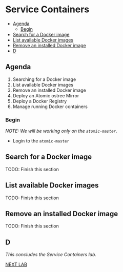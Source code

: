 # Service Containers

<!-- MarkdownTOC depth=4 autolink=true bracket=round -->

- [Agenda](#agenda)
  - [Begin](#begin)
- [Search for a Docker image](#search-for-a-docker-image)
- [List available Docker images](#list-available-docker-images)
- [Remove an installed Docker image](#remove-an-installed-docker-image)
- [D](#d)

<!-- /MarkdownTOC -->

## Agenda

1. Searching for a Docker image
1. List available Docker images
1. Remove an installed Docker image
1. Deploy an Atomic ostree Mirror
1. Deploy a Docker Registry
1. Manage running Docker containers

### Begin

_NOTE: We will be working only on the `atomic-master`._

* Login to the `atomic-master`

## Search for a Docker image

TODO: Finish this section

## List available Docker images

TODO: Finish this section

## Remove an installed Docker image

TODO: Finish this section

## D



*This concludes the Service Containers lab.*

[NEXT LAB](5_installAtomicTools.md)
